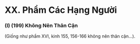 # XX. Phẩm Các Hạng Người

### (I) (199) Không Nên Thân Cận

(Giống như phẩm XVI, kinh 155, 156-166 không nên thân cận...).

